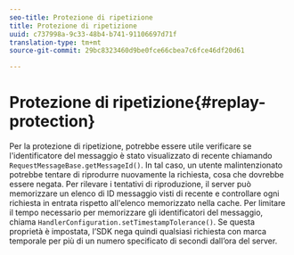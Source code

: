 ```yaml
---
seo-title: Protezione di ripetizione
title: Protezione di ripetizione
uuid: c737998a-9c33-48b4-b741-91106697d71f
translation-type: tm+mt
source-git-commit: 29bc8323460d9be0fce66cbea7c6fce46df20d61

---
```



# Protezione di ripetizione{#replay-protection}

Per la protezione di ripetizione, potrebbe essere utile verificare se l&#39;identificatore del messaggio è stato visualizzato di recente chiamando `RequestMessageBase.getMessageId()`. In tal caso, un utente malintenzionato potrebbe tentare di riprodurre nuovamente la richiesta, cosa che dovrebbe essere negata. Per rilevare i tentativi di riproduzione, il server può memorizzare un elenco di ID messaggio visti di recente e controllare ogni richiesta in entrata rispetto all&#39;elenco memorizzato nella cache. Per limitare il tempo necessario per memorizzare gli identificatori del messaggio, chiama `HandlerConfiguration.setTimestampTolerance()`. Se questa proprietà è impostata, l’SDK nega quindi qualsiasi richiesta con marca temporale per più di un numero specificato di secondi dall’ora del server.
